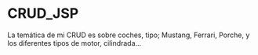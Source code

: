 # CRUD_JSP
La temática de mi CRUD es sobre coches, tipo; Mustang, Ferrari, Porche, y los diferentes tipos de motor, cilindrada...
